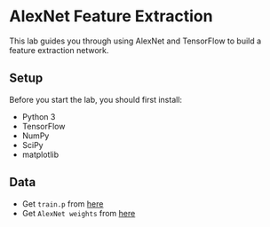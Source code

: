 # AlexNet Feature Extraction
This lab guides you through using AlexNet and TensorFlow to build a feature extraction network.

## Setup
Before you start the lab, you should first install:
* Python 3
* TensorFlow
* NumPy
* SciPy
* matplotlib

## Data

* Get `train.p` from [here](https://d17h27t6h515a5.cloudfront.net/topher/2016/October/580a829f_train/train.p)
* Get `AlexNet weights` from [here](https://d17h27t6h515a5.cloudfront.net/topher/2016/October/580d880c_bvlc-alexnet/bvlc-alexnet.npy)
